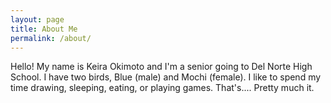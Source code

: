 ```yaml
---
layout: page
title: About Me
permalink: /about/
---
```


Hello! My name is Keira Okimoto and I'm a senior going to Del Norte High School. I have two birds, Blue (male) and Mochi (female). I like to spend my time drawing, sleeping, eating, or playing games. That's.... Pretty much it. 


